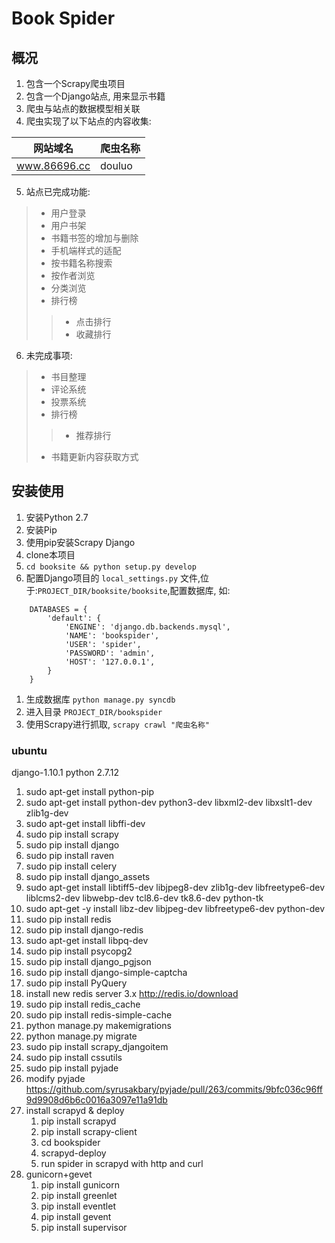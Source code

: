 # Book Spider #

## 概况 ##

1. 包含一个Scrapy爬虫项目
2. 包含一个Django站点, 用来显示书籍
3. 爬虫与站点的数据模型相关联
4. 爬虫实现了以下站点的内容收集:

| 网站域名          | 爬虫名称 |
|-------------------|----------|
| www.86696.cc      | douluo   |

5. 站点已完成功能:
> * 用户登录
> * 用户书架
> * 书籍书签的增加与删除
> * 手机端样式的适配
> * 按书籍名称搜索
> * 按作者浏览
> * 分类浏览
> * 排行榜
>> * 点击排行
>> * 收藏排行

6. 未完成事项:
> * 书目整理
> * 评论系统
> * 投票系统
> * 排行榜
>> * 推荐排行
> * 书籍更新内容获取方式

## 安装使用 ##

1. 安装Python 2.7
1. 安装Pip
1. 使用pip安装Scrapy Django
1. clone本项目
1. `cd booksite && python setup.py develop`
1. 配置Django项目的 `local_settings.py` 文件,位于:`PROJECT_DIR/booksite/booksite`,配置数据库, 如:

```
	DATABASES = {
		'default': {
			'ENGINE': 'django.db.backends.mysql',
			'NAME': 'bookspider',
			'USER': 'spider',
			'PASSWORD': 'admin',
			'HOST': '127.0.0.1',
		}
	}
```
1. 生成数据库 `python manage.py syncdb`
1. 进入目录 `PROJECT_DIR/bookspider`
1. 使用Scrapy进行抓取, `scrapy crawl "爬虫名称"`

### ubuntu ###
django-1.10.1 python 2.7.12

1. sudo apt-get install python-pip
1. sudo apt-get install python-dev python3-dev libxml2-dev libxslt1-dev zlib1g-dev
1. sudo apt-get install libffi-dev
1. sudo pip install scrapy
1. sudo pip install django
1. sudo pip install raven
1. sudo pip install celery
1. sudo pip install django_assets
1. sudo apt-get install libtiff5-dev libjpeg8-dev zlib1g-dev  libfreetype6-dev liblcms2-dev libwebp-dev tcl8.6-dev tk8.6-dev python-tk
1. sudo apt-get -y install libz-dev libjpeg-dev libfreetype6-dev python-dev
1. sudo pip install redis
1. sudo pip install django-redis
1. sudo apt-get install libpq-dev
1. sudo pip install psycopg2
1. sudo pip install django_pgjson
1. sudo pip install  django-simple-captcha
1. sudo pip install PyQuery
1. install new redis server 3.x http://redis.io/download
1. sudo pip install redis_cache
1. sudo pip install redis-simple-cache
1. python manage.py makemigrations
1. python manage.py migrate
1. sudo pip install scrapy_djangoitem
1. sudo pip install cssutils
1. sudo pip install pyjade
1. modify pyjade  https://github.com/syrusakbary/pyjade/pull/263/commits/9bfc036c96ff9d9908d6b6c0016a3097e11a91db
1. install scrapyd & deploy
	1. pip install scrapyd
	2. pip install scrapy-client
	3. cd bookspider
	4. scrapyd-deploy
	5. run spider in scrapyd with http and curl
1. gunicorn+gevet
	1. pip install gunicorn
	1. pip install greenlet
	1. pip install eventlet
	1. pip install gevent
	1. pip install supervisor
